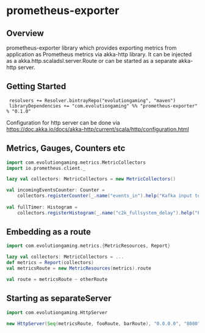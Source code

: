 # prometheus-exporter

## Overview

prometheus-exporter library which provides exporting metrics from application as Prometheus metrics via akka-http library.
It can be injected as a akka.http.scaladsl.server.Route or can be started as a separate akka-http server.

## Getting Started

``` sbtshell
 resolvers += Resolver.bintrayRepo("evolutiongaming", "maven") 
 libraryDependencies += "com.evolutiongaming" %% "prometheus-exporter" % "0.1.0" 
```

Configuration for http server can be done via https://doc.akka.io/docs/akka-http/current/scala/http/configuration.html

## Metrics, Gauges, Counters etc

```scala
import com.evolutiongaming.metrics.MetricCollectors
import io.prometheus.client._

lazy val collectors: MetricCollectors = new MetricCollectors()

val incomingEventsCounter: Counter =
    collectors.registerCounter(_.name("events_in").help("Kafka input topic messages read"))
    
val fullTimer: Histogram =
    collectors.registerHistogram(_.name("c2k_fullsystem_delay").help("From core to output in ms").labelNames("c2k_time"))    
```

## Embedding as a route
```scala
import com.evolutiongaming.metrics.{MetricResources, Report}

lazy val collectors: MetricCollectors = ...
def metrics = Report(collectors)
val metricsRoute = new MetricResources(metrics).route

val route = metricsRoute ~ otherRoute 
```

## Starting as separateServer

```scala
import com.evolutiongaming.HttpServer

new HttpServer(Seq(metricsRoute, fooRoute, barRoute), "0.0.0.0", "8080")
```